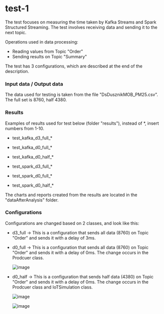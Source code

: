 # test-1

The test focuses on measuring the time taken by Kafka Streams and Spark Structured Streaming.
The test involves receiving data and sending it to the next topic.

Operations used in data processing:
- Reading values from Topic "Order"
- Sending results on Topic "Summary"

The test has 3 configurations, which are described at the end of the description.

### Input data / Output data
The data used for testing is taken from the file "DsDusznikMOB_PM25.csv". The full set is 8760, half 4380.

### Results
Examples of results used for test below (folder "results"), instead of *, insert numbers from 1-10.

- test_kafka_d3_full_*

- test_kafka_d0_full_*

- test_kafka_d0_half_*

- test_spark_d3_full_*

- test_spark_d0_full_*

- test_spark_d0_half_*

The charts and reports created from the results are located in the "dataAfterAnalysis" folder.

### Configurations

Configurations are changed based on 2 classes, and look like this:

- d3_full -> This is a configuration that sends all data (8760) on Topic "Order" and sends it with a delay of 3ms.
- d0_full -> This is a configuration that sends all data (8760) on Topic "Order" and sends it with a delay of 0ms. The change occurs in the Prodcuer class.

  ![image](https://github.com/xkondix/MsgBrokerSys/assets/52525583/afbe51f2-cfee-48ae-aa1b-0d7c7ce64928)

- d0_half -> This is a configuration that sends half data (4380) on Topic "Order" and sends it with a delay of 0ms. The change occurs in the Prodcuer class and IoTSimulation class.

  ![image](https://github.com/xkondix/MsgBrokerSys/assets/52525583/afbe51f2-cfee-48ae-aa1b-0d7c7ce64928)

  ![image](https://github.com/xkondix/MsgBrokerSys/assets/52525583/07fb6580-36a3-4fcd-bb51-9048d88b7d6e)
